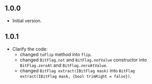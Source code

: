 ## 1.0.0

- Initial version.

## 1.0.1

- Clarify the code:
  - changed `toFlip` method into `flip`.
  - changed `BitFlag.not` and `BitFlag.notValue` constructor into `BitFlag.zeroAt` and `BitFlag.zeroAtValue`.
  - changed `BitFlag extract(IBitFlag mask)` into `BitFlag extract(IBitFlag mask, {bool trimRight = false})`.